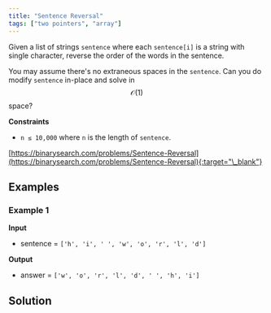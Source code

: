 ```yaml
---
title: "Sentence Reversal"
tags: ["two pointers", "array"]
---
```


Given a list of strings `sentence` where each `sentence[i]` is a string with single character, reverse the order of the words in the sentence.

You may assume there's no extraneous spaces in the `sentence`. Can you do modify `sentence` in-place and solve in $$\mathcal{O}(1)$$ space?

**Constraints**

- `n ≤ 10,000` where `n` is the length of `sentence`.

[https://binarysearch.com/problems/Sentence-Reversal](https://binarysearch.com/problems/Sentence-Reversal){:target="\_blank"}

## Examples

### Example 1

**Input**

- sentence = `['h', 'i', ' ', 'w', 'o', 'r', 'l', 'd']`

**Output**

- answer = `['w', 'o', 'r', 'l', 'd', ' ', 'h', 'i']`

## Solution

<script src="https://gist.github.com/yaeba/16da7be5123724fcf6eccc25581cef5a.js?file=Sentence-Reversal.cpp"></script>
